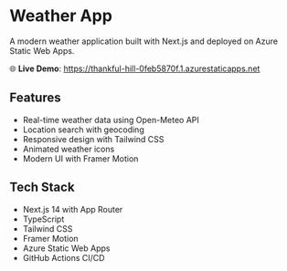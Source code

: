 # Weather App

A modern weather application built with Next.js and deployed on Azure Static Web Apps.

🌐 **Live Demo**: https://thankful-hill-0feb5870f.1.azurestaticapps.net

## Features
- Real-time weather data using Open-Meteo API
- Location search with geocoding
- Responsive design with Tailwind CSS
- Animated weather icons
- Modern UI with Framer Motion

## Tech Stack
- Next.js 14 with App Router
- TypeScript
- Tailwind CSS
- Framer Motion
- Azure Static Web Apps
- GitHub Actions CI/CD
